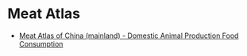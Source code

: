 # Meat Atlas

- [Meat Atlas of China (mainland) - Domestic Animal Production Food Consumption](_posts/2019-12-15-MeatAtlas_ChinaMainland_DomesticFoodConsumption.md)